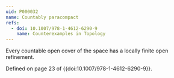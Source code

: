 ```yaml
---
uid: P000032
name: Countably paracompact
refs:
  - doi: 10.1007/978-1-4612-6290-9
    name: Counterexamples in Topology
---
```


Every countable open cover of the space has a locally finite open refinement.

Defined on page 23 of {{doi:10.1007/978-1-4612-6290-9}}.
